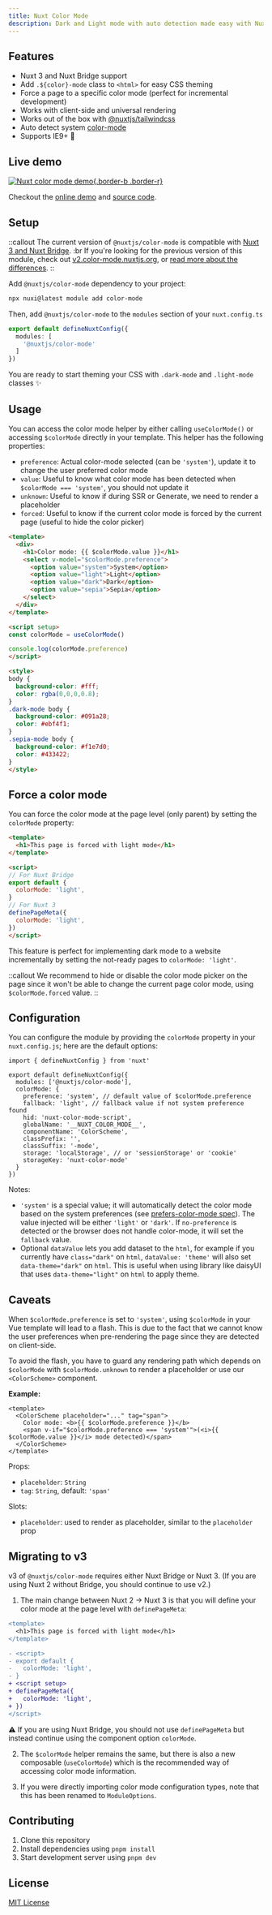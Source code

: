 ```yaml
---
title: Nuxt Color Mode
description: Dark and Light mode with auto detection made easy with Nuxt 🌗
---
```


## Features

- Nuxt 3 and Nuxt Bridge support
- Add `.${color}-mode` class to `<html>` for easy CSS theming
- Force a page to a specific color mode (perfect for incremental development)
- Works with client-side and universal rendering
- Works out of the box with [@nuxtjs/tailwindcss](https://github.com/nuxt-modules/tailwindcss)
- Auto detect system [color-mode](https://drafts.csswg.org/mediaqueries-5/#descdef-media-prefers-color-mode)
- Supports IE9+ 👴

## Live demo

[![Nuxt color mode demo](https://user-images.githubusercontent.com/904724/79349768-f09cf080-7f36-11ea-93bb-20fae8c94811.gif){.border-b .border-r}](https://color-mode.nuxtjs.app)

Checkout the [online demo](https://color-mode.nuxtjs.app) and [source code](https://github.com/nuxt-modules/color-mode/tree/main/playground).

## Setup

::callout
The current version of `@nuxtjs/color-mode` is compatible with [Nuxt 3 and Nuxt Bridge](https://nuxt.com). :br If you're looking for the previous version of this module, check out [v2.color-mode.nuxtjs.org](https://v2.color-mode.nuxtjs.org/), or [read more about the differences](#migrating-to-v3).
::

Add `@nuxtjs/color-mode` dependency to your project:

```bash
npx nuxi@latest module add color-mode
```

Then, add `@nuxtjs/color-mode` to the `modules` section of your `nuxt.config.ts`

```ts [nuxt.config.ts]
export default defineNuxtConfig({
  modules: [
    '@nuxtjs/color-mode'
  ]
})
```

You are ready to start theming your CSS with `.dark-mode` and `.light-mode` classes ✨

## Usage

You can access the color mode helper by either calling `useColorMode()` or accessing `$colorMode` directly in your template. This helper has the following properties:

- `preference`: Actual color-mode selected (can be `'system'`), update it to change the user preferred color mode
- `value`: Useful to know what color mode has been detected when `$colorMode === 'system'`, you should not update it
- `unknown`: Useful to know if during SSR or Generate, we need to render a placeholder
- `forced`: Useful to know if the current color mode is forced by the current page (useful to hide the color picker)

```html [pages/index.vue]
<template>
  <div>
    <h1>Color mode: {{ $colorMode.value }}</h1>
    <select v-model="$colorMode.preference">
      <option value="system">System</option>
      <option value="light">Light</option>
      <option value="dark">Dark</option>
      <option value="sepia">Sepia</option>
    </select>
  </div>
</template>

<script setup>
const colorMode = useColorMode()

console.log(colorMode.preference)
</script>

<style>
body {
  background-color: #fff;
  color: rgba(0,0,0,0.8);
}
.dark-mode body {
  background-color: #091a28;
  color: #ebf4f1;
}
.sepia-mode body {
  background-color: #f1e7d0;
  color: #433422;
}
</style>
```

## Force a color mode

You can force the color mode at the page level (only parent) by setting the `colorMode` property:

```html [pages/light.vue]
<template>
  <h1>This page is forced with light mode</h1>
</template>

<script>
// For Nuxt Bridge
export default {
  colorMode: 'light',
}
// For Nuxt 3
definePageMeta({
  colorMode: 'light',
})
</script>
```

This feature is perfect for implementing dark mode to a website incrementally by setting the not-ready pages to `colorMode: 'light'`.

::callout
We recommend to hide or disable the color mode picker on the page since it won't be able to change the current page color mode, using `$colorMode.forced` value.
::

## Configuration

You can configure the module by providing the `colorMode` property in your `nuxt.config.js`; here are the default options:

```js{}[nuxt.config.js]
import { defineNuxtConfig } from 'nuxt'

export default defineNuxtConfig({
  modules: ['@nuxtjs/color-mode'],
  colorMode: {
    preference: 'system', // default value of $colorMode.preference
    fallback: 'light', // fallback value if not system preference found
    hid: 'nuxt-color-mode-script',
    globalName: '__NUXT_COLOR_MODE__',
    componentName: 'ColorScheme',
    classPrefix: '',
    classSuffix: '-mode',
    storage: 'localStorage', // or 'sessionStorage' or 'cookie'
    storageKey: 'nuxt-color-mode'
  }
})
```

Notes:
- `'system'` is a special value; it will automatically detect the color mode based on the system preferences (see [prefers-color-mode spec](https://drafts.csswg.org/mediaqueries-5/#descdef-media-prefers-color-mode)). The value injected will be either `'light'` or `'dark'`. If `no-preference` is detected or the browser does not handle color-mode, it will set the `fallback` value.
- Optional `dataValue` lets you add dataset to the `html`, for example if you currently have `class="dark"` on `html`, `dataValue: 'theme'` will also set `data-theme="dark"` on `html`. This is useful when using library like daisyUI that uses `data-theme="light"` on `html` to apply theme.

## Caveats

When `$colorMode.preference` is set to `'system'`, using `$colorMode` in your Vue template will lead to a flash. This is due to the fact that we cannot know the user preferences when pre-rendering the page since they are detected on client-side.

To avoid the flash, you have to guard any rendering path which depends on `$colorMode` with `$colorMode.unknown` to render a placeholder or use our `<ColorScheme>` component.

**Example:**

```vue
<template>
  <ColorScheme placeholder="..." tag="span">
    Color mode: <b>{{ $colorMode.preference }}</b>
    <span v-if="$colorMode.preference === 'system'">(<i>{{ $colorMode.value }}</i> mode detected)</span>
  </ColorScheme>
</template>
```

Props:
- `placeholder`: `String`
- `tag`: `String`,  default: `'span'`

Slots:
- `placeholder`: used to render as placeholder, similar to the `placeholder` prop

## Migrating to v3

v3 of `@nuxtjs/color-mode` requires either Nuxt Bridge or Nuxt 3. (If you are using Nuxt 2 without Bridge, you should continue to use v2.)

1. The main change between Nuxt 2 -> Nuxt 3 is that you will define your color mode at the page level with `definePageMeta`:

```diff
<template>
  <h1>This page is forced with light mode</h1>
</template>

- <script>
- export default {
-   colorMode: 'light',
- }
+ <script setup>
+ definePageMeta({
+   colorMode: 'light',
+ })
</script>
```

⚠️ If you are using Nuxt Bridge, you should not use `definePageMeta` but instead continue using the component option `colorMode`.

2. The `$colorMode` helper remains the same, but there is also a new composable (`useColorMode`) which is the recommended way of accessing color mode information.

3. If you were directly importing color mode configuration types, note that this has been renamed to `ModuleOptions`.

## Contributing

1. Clone this repository
2. Install dependencies using `pnpm install`
3. Start development server using `pnpm dev`

## License

[MIT License](https://github.com/nuxt-modules/color-mode/blob/main/LICENSE)

